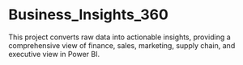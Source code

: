 # Business_Insights_360
This project converts raw data into actionable insights, providing a comprehensive view of finance, sales, marketing, supply chain, and executive view in Power BI.
